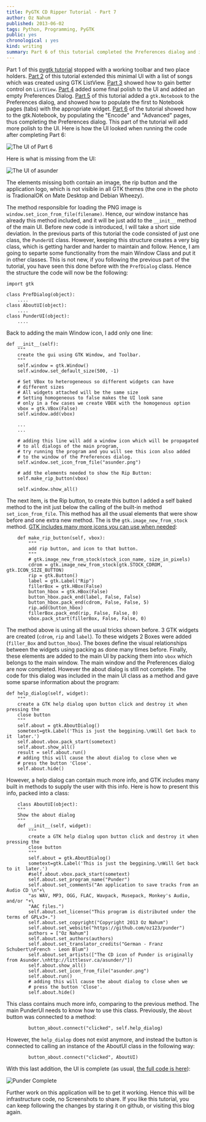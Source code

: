 ```yaml
---
title: PyGTK CD Ripper Tutorial - Part 7
author: Oz Nahum
published: 2013-06-02
tags: Python, Programming, PyGTK
public: yes
chronological : yes
kind: writing 
summary: Part 6 of this tutorial completed the Preferences dialog and introduced gtk.Frames and gtk.Expanders. This part of the tutorial will add some more polish to th UI, introducing icons and completing the About Dialog
---
```



Part 1 of this [pygtk tutorial][tutor1] stopped with a working toolbar and two place 
holders. [Part 2][tutor2] of this tutorial  extended this minimal UI with a list of
songs which was created using GTK ListView. [Part 3][tutor3] showed how to gain better control 
on `ListView`. [Part 4][tutor4] added some final polish to the UI and added an empty Preferences 
Dialog. [Part 5][tutor5] of this tutorial added a `gtk.Notebook` to the Preferences dialog, and 
showed how to populate the first to Notebook pages (tabs) with the appropriate widget.  [Part 6][tutor6]
of the tutorial showed how to the gtk.Notebook, by populating the "Encode" and "Advanced"
pages, thus completing the Preferences dialog. This part of the tutorial will add more polish to the 
UI. Here is how the UI looked when running the code after completing Part 6:

![The UI of Part 6][uipart6]

Here is what is missing from the UI:

![The UI of asunder][asunder_highlighted]

The elements missing both contain an image, the rip button and the application logo, which is not 
visible in all GTK themes (the one in the photo is TradionalOK on Mate Desktop and Debian Wheezy).  

The method responsible for loading the PNG image is `window.set_icon_from_file(filename)`. Hence, 
our window instance has already this method included, and it will be just add to the `__init__`
method of the main UI. 
Before new code is introduced, I will take a short side deviation. In the previous parts of this 
tutorial the code consisted of just one class, the `PunderUI` class. However, keeping  this 
structure creates a very big class, which is getting harder and harder to maintain and follow. 
Hence, I am going to separte some functionality from the main Window Class and put it in other classes.
This is not new, if you following the previous part of the tutorial, you have seen this done before
with the `PrefDialog` class. Hence the structure the code will now be the following:

    import gtk
    
    class PrefDialog(object):
        ....
    class AboutUI(object):
        ....
    class PunderUI(object):
        ....


Back to adding the main Window icon, I add only one line:

    def __init__(self):
        """
        create the gui using GTK Window, and Toolbar.
        """
        self.window = gtk.Window()
        self.window.set_default_size(500, -1)

        # Set VBox to heterogeneous so different widgets can have 
        # different sizes 
        # All widgets attached will be the same size
        # Setting homogeneous to false makes the UI look sane
        # only in a few cases we create VBOX with the homogenous option
        vbox = gtk.VBox(False)
        self.window.add(vbox)
        
        ...
        ...

        # adding this line will add a window icon which will be propagated
        # to all dialogs of the main program, 
        # try running the program and you will see this icon also added 
        # to the window of the Preferences dialog. 
        self.window.set_icon_from_file("asunder.png")
        
        # add the elements needed to show the Rip Button:
        self.make_rip_button(vbox)

        self.window.show_all()

The next item, is the Rip button, to create this button I added a self baked
method to the init just below the calling of the built-in method `set_icon_from_file`.
This method has all the usual elements that were show before and one extra new method.
The is the `gtk.image_new_from_stock` method. [GTK includes many more icons you can use
when needed][gtkimages]:


        def make_rip_button(self, vbox):
            """
            add rip button, and icon to that button. 
            """
            # gtk.image_new_from_stock(stock_icon_name, size_in_pixels)
            cdrom = gtk.image_new_from_stock(gtk.STOCK_CDROM, gtk.ICON_SIZE_BUTTON)
            rip = gtk.Button()
            label = gtk.Label("Rip")
            fillerBox = gtk.HBox(False)
            button_hbox = gtk.HBox(False)
            button_hbox.pack_end(label, False, False)
            button_hbox.pack_end(cdrom, False, False, 5)
            rip.add(button_hbox)
            fillerBox.pack_end(rip, False, False, 0)
            vbox.pack_start(fillerBox, False, False, 0)
        

The method above is using all the usual tricks shown before. 3 GTK widgets are created (`cdrom`,
`rip` and `label`). To these widgets 2 Boxes were added (`filler_Box` and `button_hbox`). The 
boxes define the visual relationships between the widgets using packing as done many times before. 
Finally, these elements are added to the main UI by packing them into `vbox` which belongs to the 
main window. The main window and the Preferences dialog are now completed. However the about dialog 
is still not complete. The code for this dialog was included in the main UI class as a method and
gave some sparse information about the program:

    def help_dialog(self, widget):
        """
        create a GTK help dialog upon button click and destroy it when pressing the
        close button
        """
        self.about = gtk.AboutDialog()
        sometext=gtk.Label('This is just the beggining.\nWill Get back to it  later.')
        self.about.vbox.pack_start(sometext)
        self.about.show_all()
        result = self.about.run()
        # adding this will cause the about dialog to close when we
        # press the button 'Close'.
        self.about.hide()


However, a help dialog can contain much more info, and GTK includes many built in methods to supply 
the user with this info. Here is how to present this info, packed into a class:

        class AboutUI(object):
        """
        Show the about dialog
        """
        def __init__(self, widget):
            """
            create a GTK help dialog upon button click and destroy it when pressing the
            close button
            """
            self.about = gtk.AboutDialog()
            sometext=gtk.Label('This is just the beggining.\nWill Get back to it  later.')
            #self.about.vbox.pack_start(sometext)
            self.about.set_program_name("Punder")
            self.about.set_comments("An application to save tracks from an Audio CD \n"+\
            "as WAV, MP3, OGG, FLAC, Wavpack, Musepack, Monkey's Audio, and/or "+\
            "AAC files.")
            self.about.set_license("This program is distributed under the terms of GPLv3+.")
            self.about.set_copyright("Copyright 2013 Oz Nahum")
            self.about.set_website("https://github.com/oz123/punder")
            authors = ["Oz Nahum"]
            self.about.set_authors(authors)
            self.about.set_translator_credits("German - Franz Schubert\nFrench - Leon Blum")
            self.about.set_artists(["The CD icon of Punder is originally from Asunder.\nhttp://littlesvr.ca/asunder/"])
            self.about.show_all()
            self.about.set_icon_from_file("asunder.png")
            self.about.run()
            # adding this will cause the about dialog to close when we
            # press the button 'Close'.
            self.about.hide()

This class contains much more info, comparing to the previous method. The main PunderUI needs to know
how to use this class. Previously, the `About` button was connected to a method:

            button_about.connect("clicked", self.help_dialog)

However, the `help_dialop` does not exist anymore, and instead the button is connected to calling an
instance of the AboutUI class in the following way:
            
            button_about.connect("clicked", AboutUI)
        

With this last addition, the UI is complete (as usual, [the full code is here][UI_Complete]):

![Punder Complete][uicomplete]           

Further work on this application will be to get it working. Hence this will be infrastructure code, 
no Screenshots to share. If you like this tutorial, you can keep following the changes by staring 
it on github, or visiting this blog again. 


[tutor1]: http://oz123.github.com/writings/2013-01-03-A%20Complete%20PyGTK%20CD%20Ripper%20Tutorial/
[tutor2]: http://oz123.github.com/writings/2013-01-04-PyGTK%20CD%20Ripper%20Tutorial%20Continued/
[tutor3]: http://oz123.github.com/writings/2013-01-09-PyGTK%20CD%20Ripper%20Tutorial%20Part%203/
[tutor4]: http://oz123.github.com/writings/2013-01-21-PyGTK%20CD%20Ripper%20Tutorial%20Part%204/
[tutor5]: http://oz123.github.com/writings/2013-02-11-PyGTK%20CD%20Ripper%20Tutorial%20Part%205/
[tutor6]: http://oz123.github.io/writings/2013-02-27-PyGTK%20CD%20Ripper%20Tutorial%20Part%206/
[uipart6]: https://lh3.googleusercontent.com/-NBzN56B7o5c/UamNiz1yDXI/AAAAAAAACP0/7Jjt3Uy4IpE/s508/EndOfPart6.png
[asunder_highlighted]: https://lh3.googleusercontent.com/-J2rSBaebmqQ/UamMIHeJMkI/AAAAAAAACP0/1-y10KU5VFY/s606/Screenshot-Asunder-Highlighted.png
[gtkimages]: http://www.learngtk.org/pygtk-tutorial/stockimages.html
[uicomplete]: https://lh6.googleusercontent.com/-0cb-ircw1SQ/UasDBoEYpfI/AAAAAAAACQQ/LvO7A77Io90/s736/UI-Complete.png
[UI_Complete]: https://github.com/oz123/punder/tree/UI_Complete
